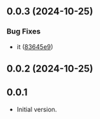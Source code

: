 

## 0.0.3 (2024-10-25)


### Bug Fixes

* it ([83645e9](https://github.com/Biplav-05/dart_sdk_test/commit/83645e93e617f4a8e7f9a4c657d0e8e9004e6a32))

## 0.0.2 (2024-10-25)

## 0.0.1

- Initial version.
